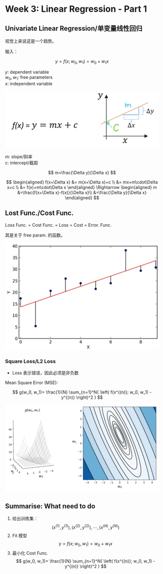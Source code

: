 # Week 3: Linear Regression - Part 1

## Univariate Linear Regression/单变量线性回归

视觉上来说这是一个趋势。

输入：

$$
y=f(x; w_0, w_1)=w_0+w_1x
$$

$y$: dependent variable  
$w_0, w_1$: free parameters  
$x$: independent variable

![](img/LR1/eq.png)

$m$: slope/斜率  
$c$: intercept/截距

$$
m=\frac{\Delta y}{\Delta x}
$$

$$
\begin{aligned}
    f(x+\Delta x) &= m(x+\Delta x)+c \\
    &= mx+m\cdot\Delta x+c \\
    &= f(x)+m\cdot\Delta x
\end{aligned}
\Rightarrow
\begin{aligned}
    m &=\frac{f(x+\Delta x)-f(x)}{\Delta x}\\
      &=\frac{\Delta y}{\Delta x}
\end{aligned}
$$

## Lost Func./Cost Func.

Loss Func. = Cost Func. = Loss = Cost = Error. Func.

其是关于 free param. 的函数。

![](img/LR1/lf.png)

### Square Loss/L2 Loss

- Loss 表示错误，因此必须是非负数

Mean Square Error (MSE):

$$
g(w_0, w_1)=
\frac{1}{N}
\sum_{n=1}^N{
    \left(
        f(x^{(n)}; w_0, w_1)
        -
        y^{(n)}
    \right)^2
}
$$

![](img/LR1/cf.png)

## Summarise: What need to do

1. 给出训练集：
$$
(x^{(1)}, y^{(1)}),
(x^{(2)}, y^{(2)}),
\cdots,
(x^{(N)}, y^{(N)})
$$
2. Fit 模型
$$
y=f(x; w_0, w_1)=w_0+w_1x
$$
3. 最小化 Cost Func.
$$
g(w_0, w_1)=
\frac{1}{N}
\sum_{n=1}^N{
    \left(
        f(x^{(n)}; w_0, w_1)
        -
        y^{(n)}
    \right)^2
}
$$

